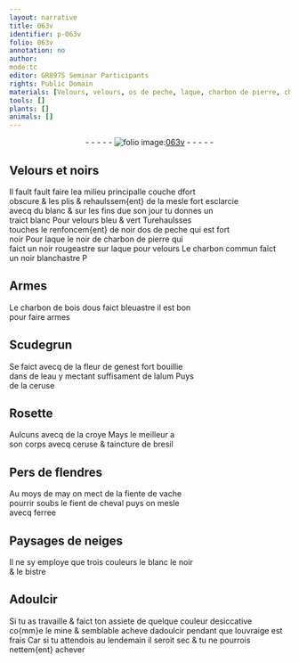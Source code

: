 ```yaml
---
layout: narrative
title: 063v
identifier: p-063v
folio: 063v
annotation: no
author:
mode:tc
editor: GR8975 Seminar Participants
rights: Public Domain
materials: [Velours, velours, os de peche, laque, charbon de pierre, charbon, charbon de bois, Scudegrun, fleur de genest, eau, alum, ceruse, croye, bresil, fiente de vache, fient de cheval, ferree, bistre, mine]
tools: []
plants: []
animals: []
---
```


<div class="folio" align="center">- - - - - <a href="http://gallica.bnf.fr/ark:/12148/btv1b10500001g/f132.item" target="_blank"><img src="https://cu-mkp.github.io/2017-workshop-edition/assets/photo-icon.png" alt="folio image: " style="display:inline-block; margin-bottom:-3px;"/>063v</a> - - - - - </div>  
  

## <span class="m">Velours</span> et noirs

 
Il fault fault faire lea milieu principalle couche dfort<br/> obscure & les plis & rehaulssem{ent} de la mesle fort esclarcie<br/> avecq du blanc & sur les fins due son jour tu donnes un<br/> traict blanc Pour <span class="m">velours</span> bleu & vert Turehaulsses<br/> touches le renfoncem{ent} de noir d<span class="m">os de peche</span> qui est fort<br/> noir Pour <span class="m">laque</span> le noir de <span class="m">charbon de pierre</span> qui<br/> faict un noir rougeastre sur <span class="m">laque</span> pour <span class="m">velours</span> Le <span class="m">charbon</span> commun faict<br/> un noir blanchastre P
 
 
  

## Armes

 
Le <span class="m">charbon de bois</span> dous faict bleuastre il est bon<br/> pour faire armes
 
 
  

## <span class="m">Scudegrun</span>

 
Se faict avecq de la <span class="m">fleur de genest</span> fort bouillie<br/> dans de l<span class="m">eau</span> y mectant suffisament de l<span class="m">alum</span> Puys<br/> de la <span class="m">ceruse</span>
 
 
  

## Rosette

 
Aulcuns avecq de la <span class="m">croye</span> Mays le meilleur a<br/> son corps avecq <span class="m">ceruse</span> & taincture de <span class="m">bresil</span>
 
 
  

## Pers de <span class="pl">flendres</span>

 
Au moys de may on mect de la <span class="m">fiente de vache</span><br/> pourrir soubs le <span class="m">fient de cheval</span> puys on mesle<br/> avecq <span class="m">ferree</span>
 
 
  

## Paysages de neiges

 
Il ne sy employe que trois couleurs le blanc le noir<br/> & le <span class="m">bistre</span>
 
 
  

## Adoulcir

 
Si tu as travaille & faict ton assiete de quelque couleur desiccative<br/> co{mm}e le <span class="m">mine</span> & semblable acheve dadoulcir pendant que louvraige est<br/> frais Car si tu attendois au lendemain il seroit sec & tu ne pourrois<br/> nettem{ent} achever
 
